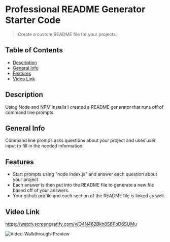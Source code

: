 # Professional README Generator Starter Code

> Create a custom README file for your projects.

## Table of Contents
* [Description](#Description)
* [General Info](#General-Info)
* [Features](#Features)
* [Video Link](#Video-Link)
## Description
Using Node and NPM installs I created a README generator that runs off of command line prompts
## General Info
Command line promps asks questions about your project and uses user input to fill in the needed information.
## Features
* Start prompts using "node index.js" and answer each question about your project
* Each answer is then put into the README file to generate a new file based off of your answers.
* Your github profile and each section of the README file is linked as well.
## Video Link
https://watch.screencastify.com/v/Q4N462Bkh8S6PoD6SUMu

![Video-Walkthrough-Preview](https://user-images.githubusercontent.com/86326704/134832429-7fa7a757-61a9-4fbd-b205-a0e3afc0563a.gif)

